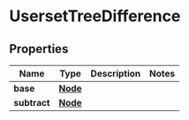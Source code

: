 

# UsersetTreeDifference


## Properties

| Name | Type | Description | Notes |
|------------ | ------------- | ------------- | -------------|
|**base** | [**Node**](Node.md) |  |  |
|**subtract** | [**Node**](Node.md) |  |  |



